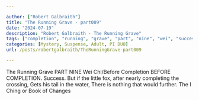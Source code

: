 ```yaml
---

author: ["Robert Galbraith"]
title: "The Running Grave - part009"
date: "2024-07-19"
description: "Robert Galbraith - The Running Grave"
tags: ["completion", "running", "grave", "part", "nine", "wei", "success", "little", "fox", "nearly", "completing", "crossing", "get", "tail", "water", "nothing", "would", "ching", "book", "change"]
categories: [Mystery, Suspense, Adult, PI DUO]
url: /posts/robertgalbraith/TheRunningGrave-part009

---
```



The Running Grave
PART NINE
Wei Chi/Before Completion
BEFORE COMPLETION. Success.
But if the little fox, after nearly completing the crossing,
Gets his tail in the water,
There is nothing that would further.
The I Ching or Book of Changes
